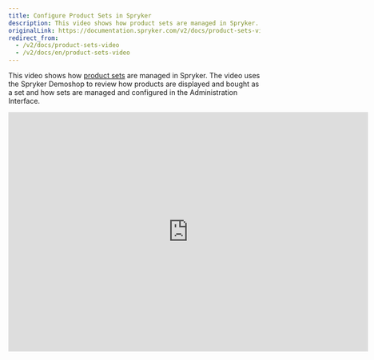 ```yaml
---
title: Configure Product Sets in Spryker
description: This video shows how product sets are managed in Spryker.
originalLink: https://documentation.spryker.com/v2/docs/product-sets-video
redirect_from:
  - /v2/docs/product-sets-video
  - /v2/docs/en/product-sets-video
---
```


This video shows how [product sets](/docs/scos/dev/features/201903.0/product-management/product-set.html) are managed in Spryker. The video uses the Spryker Demoshop to review how products are displayed and bought as a set and how sets are managed and configured in the Administration Interface.

<iframe src="https://fast.wistia.net/embed/iframe/9co7uw35a9" title="Product Sets" allowtransparency="true" frameborder="0" scrolling="no" class="wistia_embed" name="wistia_embed" allowfullscreen="0" mozallowfullscreen="0" webkitallowfullscreen="0" oallowfullscreen="0" msallowfullscreen="0" width="720" height="480"></iframe>
